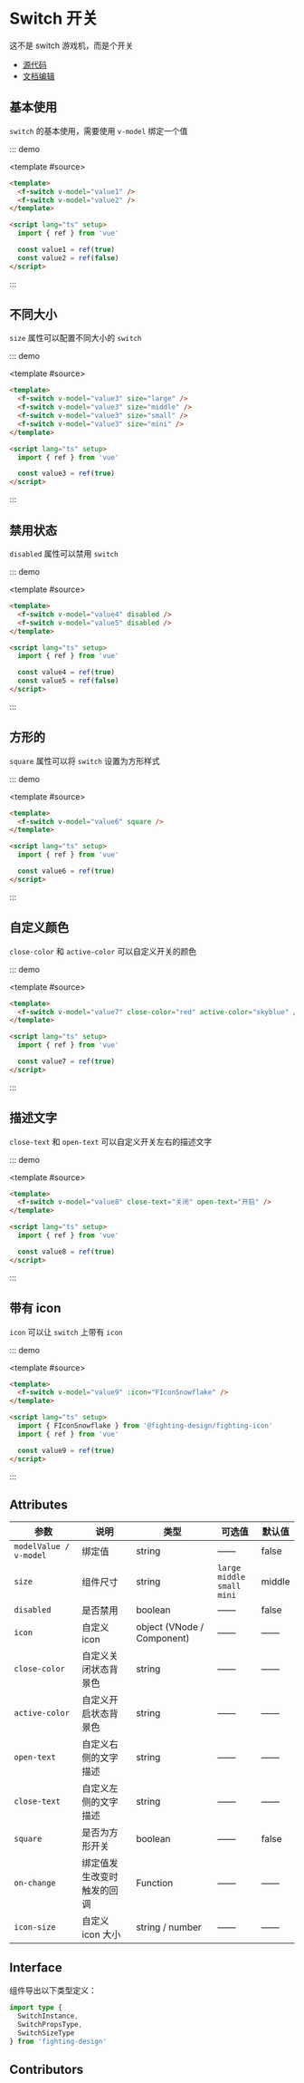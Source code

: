 # Switch 开关

这不是 switch 游戏机，而是个开关

- [源代码](https://github.com/FightingDesign/fighting-design/tree/master/packages/fighting-design/switch)
- [文档编辑](https://github.com/FightingDesign/fighting-design/blob/master/docs/docs/components/switch.md)

## 基本使用

`switch` 的基本使用，需要使用 `v-model` 绑定一个值

::: demo

<template #source>
<f-switch v-model="value1" />
<br />
<f-switch v-model="value2" />
</template>

```html
<template>
  <f-switch v-model="value1" />
  <f-switch v-model="value2" />
</template>

<script lang="ts" setup>
  import { ref } from 'vue'

  const value1 = ref(true)
  const value2 = ref(false)
</script>
```

:::

## 不同大小

`size` 属性可以配置不同大小的 `switch`

::: demo

<template #source>
<f-switch v-model="value3" size="large" />
<f-switch v-model="value3" size="middle" />
<f-switch v-model="value3" size="small" />
<f-switch v-model="value3" size="mini" />
</template>

```html
<template>
  <f-switch v-model="value3" size="large" />
  <f-switch v-model="value3" size="middle" />
  <f-switch v-model="value3" size="small" />
  <f-switch v-model="value3" size="mini" />
</template>

<script lang="ts" setup>
  import { ref } from 'vue'

  const value3 = ref(true)
</script>
```

:::

## 禁用状态

`disabled` 属性可以禁用 `switch`

::: demo

<template #source>
<f-switch v-model="value4" disabled />
<f-switch v-model="value5" disabled />
</template>

```html
<template>
  <f-switch v-model="value4" disabled />
  <f-switch v-model="value5" disabled />
</template>

<script lang="ts" setup>
  import { ref } from 'vue'

  const value4 = ref(true)
  const value5 = ref(false)
</script>
```

:::

## 方形的

`square` 属性可以将 `switch` 设置为方形样式

::: demo

<template #source>
<f-switch v-model="value6" square />
</template>

```html
<template>
  <f-switch v-model="value6" square />
</template>

<script lang="ts" setup>
  import { ref } from 'vue'

  const value6 = ref(true)
</script>
```

:::

## 自定义颜色

`close-color` 和 `active-color` 可以自定义开关的颜色

::: demo

<template #source>
<f-switch v-model="value7" close-color="red" active-color="skyblue" />
</template>

```html
<template>
  <f-switch v-model="value7" close-color="red" active-color="skyblue" />
</template>

<script lang="ts" setup>
  import { ref } from 'vue'

  const value7 = ref(true)
</script>
```

:::

## 描述文字

`close-text` 和 `open-text` 可以自定义开关左右的描述文字

::: demo

<template #source>
<f-switch v-model="value8" close-text="关闭" open-text="开启" />
</template>

```html
<template>
  <f-switch v-model="value8" close-text="关闭" open-text="开启" />
</template>

<script lang="ts" setup>
  import { ref } from 'vue'

  const value8 = ref(true)
</script>
```

:::

## 带有 icon

`icon` 可以让 `switch` 上带有 `icon`

::: demo

<template #source>
<f-switch v-model="value9" :icon="FIconSnowflake" />
</template>

```html
<template>
  <f-switch v-model="value9" :icon="FIconSnowflake" />
</template>

<script lang="ts" setup>
  import { FIconSnowflake } from '@fighting-design/fighting-icon'
  import { ref } from 'vue'

  const value9 = ref(true)
</script>
```

:::

## Attributes

| 参数                   | 说明                       | 类型                       | 可选值                                 | 默认值 |
| ---------------------- | -------------------------- | -------------------------- | -------------------------------------- | ------ |
| `modelValue / v-model` | 绑定值                     | string                     | ——                                     | false  |
| `size`                 | 组件尺寸                   | string                     | `large` `middle` <br /> `small` `mini` | middle |
| `disabled`             | 是否禁用                   | boolean                    | ——                                     | false  |
| `icon`                 | 自定义 icon                | object (VNode / Component) | ——                                     | ——     |
| `close-color`          | 自定义关闭状态背景色       | string                     | ——                                     | ——     |
| `active-color`         | 自定义开启状态背景色       | string                     | ——                                     | ——     |
| `open-text`            | 自定义右侧的文字描述       | string                     | ——                                     | ——     |
| `close-text`           | 自定义左侧的文字描述       | string                     | ——                                     | ——     |
| `square`               | 是否为方形开关             | boolean                    | ——                                     | false  |
| `on-change`            | 绑定值发生改变时触发的回调 | Function                   | ——                                     | ——     |
| `icon-size`            | 自定义 icon 大小           | string / number            | ——                                     | ——     |

## Interface

组件导出以下类型定义：

```ts
import type {
  SwitchInstance,
  SwitchPropsType,
  SwitchSizeType
} from 'fighting-design'
```

## Contributors

<a href="https://github.com/Tyh2001" target="_blank">
  <f-avatar round src="https://avatars.githubusercontent.com/u/73180970?v=4" />
</a>

<a href="https://github.com/pengyinghao" target="_blank">
  <f-avatar round src="https://avatars.githubusercontent.com/u/34115313?v=4" />
</a>

<script setup lang="ts">
  import { ref } from 'vue'
  import { FIconSnowflake } from '@fighting-design/fighting-icon'

  const value1 = ref(true)
  const value2 = ref(false)
  const value3 = ref(true)
  const value4 = ref(true)
  const value5 = ref(false)
  const value6 = ref(true)
  const value7 = ref(true)
  const value8 = ref(true)
  const value9 = ref(true)
</script>

<style scoped>
  .f-switch {
    margin: 5px;
  }
</style>
